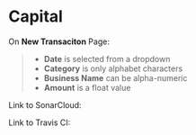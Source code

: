 # Capital

On **New Transaciton** Page: <br>
 >  * **Date** is selected from a dropdown<br>
 >  * **Category** is only alphabet characters<br>
 >  * **Business Name** can be alpha-numeric<br>
 >  * **Amount** is a float value<br>




Link to SonarCloud:




Link to Travis CI:




